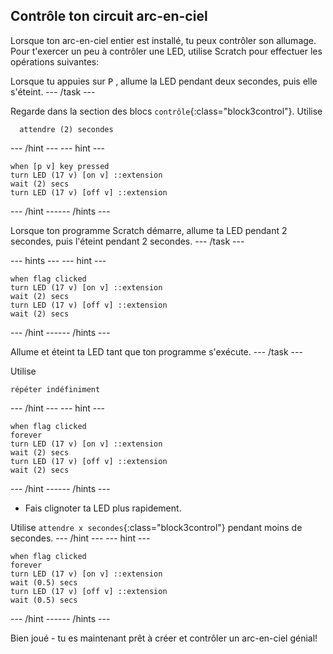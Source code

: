 ## Contrôle ton circuit arc-en-ciel

Lorsque ton arc-en-ciel entier est installé, tu peux contrôler son allumage. Pour t'exercer un peu à contrôler une LED, utilise Scratch pour effectuer les opérations suivantes:

Lorsque tu appuies sur <kbd>P</kbd> , allume la LED pendant deux secondes, puis elle s'éteint. --- /task ---

Regarde dans la section des blocs `contrôle`{:class="block3control"}. Utilise

```blocks3
  attendre (2) secondes
```

--- /hint --- --- hint ---

```blocks3
when [p v] key pressed
turn LED (17 v) [on v] ::extension
wait (2) secs
turn LED (17 v) [off v] ::extension
```

--- /hint ------ /hints ---

Lorsque ton programme Scratch démarre, allume ta LED pendant 2 secondes, puis l'éteint pendant 2 secondes. --- /task ---

--- hints ---
 --- hint ---

```blocks3
when flag clicked
turn LED (17 v) [on v] ::extension
wait (2) secs
turn LED (17 v) [off v] ::extension
wait (2) secs
```

--- /hint ------ /hints ---

Allume et éteint ta LED tant que ton programme s'exécute. --- /task ---

Utilise

```blocks3
répéter indéfiniment
```

--- /hint --- --- hint ---

```blocks3
when flag clicked
forever
turn LED (17 v) [on v] ::extension
wait (2) secs
turn LED (17 v) [off v] ::extension
wait (2) secs
```

--- /hint ------ /hints ---

+ Fais clignoter ta LED plus rapidement.

Utilise `attendre x secondes`{:class="block3control"} pendant moins de secondes.
--- /hint ---
 --- hint ---

```blocks3
when flag clicked
forever
turn LED (17 v) [on v] ::extension
wait (0.5) secs
turn LED (17 v) [off v] ::extension
wait (0.5) secs
```

--- /hint ------ /hints ---

Bien joué - tu es maintenant prêt à créer et contrôler un arc-en-ciel génial!